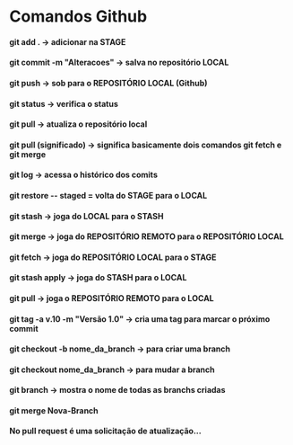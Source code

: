 # Comandos Github

#### git add .  → adicionar na STAGE
#### git commit -m "Alteracoes" → salva no repositório LOCAL
#### git push → sob para o REPOSITÓRIO LOCAL (Github)
#### git status → verifica o status
#### git pull → atualiza o repositório local
#### git pull (significado) → significa basicamente dois comandos git fetch e git merge
#### git log → acessa o histórico dos comits
#### git restore -- staged = volta do STAGE para o LOCAL
#### git stash → joga do LOCAL para o STASH
#### git merge → joga do REPOSITÓRIO REMOTO para o REPOSITÓRIO LOCAL
#### git fetch → joga do REPOSITÓRIO LOCAL para o STAGE
#### git stash apply → joga do STASH para o LOCAL
#### git pull → joga o REPOSITÓRIO REMOTO para o LOCAL
#### git tag -a v.10 -m "Versão 1.0" → cria uma tag para marcar o próximo commit
#### git checkout -b nome_da_branch → para criar uma branch
#### git checkout nome_da_branch → para mudar a branch
#### git branch → mostra o nome de todas as branchs criadas

#### git merge Nova-Branch
#### No pull request é uma solicitação de atualização...
